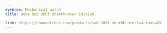 ```yaml
---
eyebrow: Mechanical watch
title: Doxa Sub 200T Sharkhunter Edition

link: https://doxawatches.com/products/sub-200t-sharkhunter?variant=43790896496818
---
```

